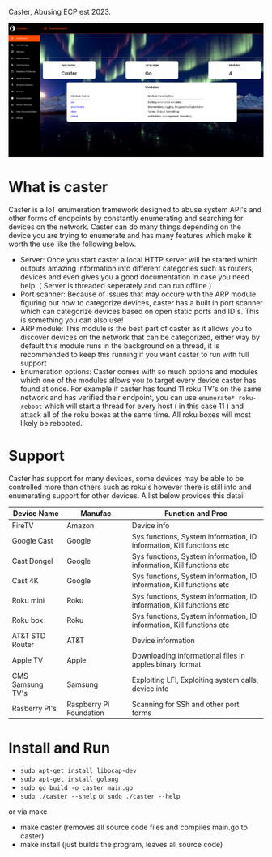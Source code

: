 Caster, Abusing ECP est 2023. 

<p align="center">
  <img alt="Roku ECP" src="DemoCaster.png">
</p>

# What is caster 

Caster is a IoT enumeration framework designed to abuse system API's and other forms of endpoints by constantly enumerating and searching for devices on the network. Caster can do many things depending on the device you are trying to enumerate and has many features which make it worth the use like the following below.

* Server: Once you start caster a local HTTP server will be started which outputs amazing information into different categories such as routers, devices and even gives you a good documentation in case you need help. ( Server is threaded seperately and can run offline )
* Port scanner: Because of issues that may occure with the ARP module figuring out how to categorize devices, caster has a built in port scanner which can categorize devices based on open static ports and ID's. This is something you can also use!
* ARP module: This module is the best part of caster as it allows you to discover devices on the network that can be categorized, either way by default this module runs in the background on a thread, it is recommended to keep this running if you want caster to run with full support
* Enumeration options: Caster comes with so much options and modules which one of the modules allows you to target every device caster has found at once. For example if caster has found 11 roku TV's on the same network and has verified their endpoint, you can use `enumerate* roku-reboot` which will start a thread for every host ( in this case 11 ) and attack all of the roku boxes at the same time. All roku boxes will most likely be rebooted.  

# Support 

Caster has support for many devices, some devices may be able to be controlled more than others such as roku's however there is still info and enumerating support for other devices. A list below provides this detail

| Device Name | Manufac | Function and Proc | 
| ----------- | ------- | ----------------- |
| FireTV      | Amazon  |  Device info      |
| Google Cast | Google  | Sys functions, System information, ID information, Kill functions etc |
| Cast Dongel | Google  | Sys functions, System information, ID information, Kill functions etc |
| Cast 4K     | Google  | Sys functions, System information, ID information, Kill functions etc |
| Roku mini   | Roku    | Sys functions, System information, ID information, Kill functions etc |
| Roku box    | Roku    | Sys functions, System information, ID information, Kill functions etc |
| AT&T STD Router | AT&T |  Device information |
| Apple TV    | Apple   |  Downloading informational files in apples binary format |
| CMS Samsung TV's | Samsung | Exploiting LFI, Exploiting system calls, device info |
| Rasberry PI's | Raspberry Pi Foundation | Scanning for SSh and other port forms |

# Install and Run 

* `sudo apt-get install libpcap-dev`
* `sudo apt-get install golang`
* `sudo go build -o caster main.go`
* `sudo ./caster --shelp` or `sudo ./caster --help`

or via make 

* make caster (removes all source code files and compiles main.go to caster)
* make install (just builds the program, leaves all source code)


